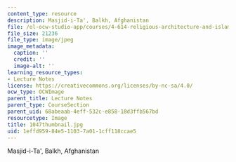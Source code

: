 ```yaml
---
content_type: resource
description: Masjid-i-Ta', Balkh, Afghanistan
file: /ol-ocw-studio-app/courses/4-614-religious-architecture-and-islamic-cultures-fall-2002/1effd95984e511037a011cff118ccae5_1047thumbnail.jpg
file_size: 21236
file_type: image/jpeg
image_metadata:
  caption: ''
  credit: ''
  image-alt: ''
learning_resource_types:
- Lecture Notes
license: https://creativecommons.org/licenses/by-nc-sa/4.0/
ocw_type: OCWImage
parent_title: Lecture Notes
parent_type: CourseSection
parent_uid: 68abeaab-4eff-532c-e858-18d3ffb567bd
resourcetype: Image
title: 1047thumbnail.jpg
uid: 1effd959-84e5-1103-7a01-1cff118ccae5
---
```

Masjid-i-Ta', Balkh, Afghanistan